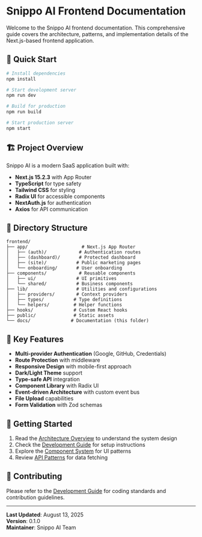 # Snippo AI Frontend Documentation

Welcome to the Snippo AI frontend documentation. This comprehensive guide covers the architecture, patterns, and implementation details of the Next.js-based frontend application.

## 🚀 Quick Start

```bash
# Install dependencies
npm install

# Start development server
npm run dev

# Build for production
npm run build

# Start production server
npm start
```

## 🏗️ Project Overview

Snippo AI is a modern SaaS application built with:

- **Next.js 15.2.3** with App Router
- **TypeScript** for type safety
- **Tailwind CSS** for styling
- **Radix UI** for accessible components
- **NextAuth.js** for authentication
- **Axios** for API communication

## 📁 Directory Structure

```
frontend/
├── app/                    # Next.js App Router
│   ├── (auth)/            # Authentication routes
│   ├── (dashboard)/       # Protected dashboard
│   ├── (site)/           # Public marketing pages
│   └── onboarding/       # User onboarding
├── components/            # Reusable components
│   ├── ui/               # UI primitives
│   └── shared/           # Business components
├── lib/                  # Utilities and configurations
│   ├── providers/        # Context providers
│   ├── types/           # Type definitions
│   └── helpers/         # Helper functions
├── hooks/               # Custom React hooks
├── public/              # Static assets
└── docs/               # Documentation (this folder)
```

## 🎯 Key Features

- **Multi-provider Authentication** (Google, GitHub, Credentials)
- **Route Protection** with middleware
- **Responsive Design** with mobile-first approach
- **Dark/Light Theme** support
- **Type-safe API** integration
- **Component Library** with Radix UI
- **Event-driven Architecture** with custom event bus
- **File Upload** capabilities
- **Form Validation** with Zod schemas

## 📖 Getting Started

1. Read the [Architecture Overview](./architecture.md) to understand the system design
2. Check the [Development Guide](./development.md) for setup instructions
3. Explore the [Component System](./components.md) for UI patterns
4. Review [API Patterns](./api-patterns.md) for data fetching

## 🤝 Contributing

Please refer to the [Development Guide](./development.md) for coding standards and contribution guidelines.

---

**Last Updated**: August 13, 2025  
**Version**: 0.1.0  
**Maintainer**: Snippo AI Team
